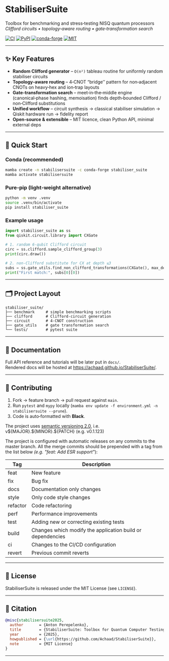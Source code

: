 # StabiliserSuite

Toolbox for benchmarking and stress‑testing NISQ quantum processors  
*Clifford circuits • topology‑aware routing • gate‑transformation search*

[![CI](https://img.shields.io/github/actions/workflow/status/Achaad/StabiliserSuite/build.yml?branch=master&logo=github)](https://github.com/Achaad/StabiliserSuite/actions)
[![PyPI](https://img.shields.io/pypi/v/stabilisersuite?color=blue)](https://pypi.org/project/stabilisersuite)
[![conda-forge](https://img.shields.io/conda/vn/conda-forge/stabilisersuite?color=green)](https://anaconda.org/conda-forge/stabilisersuite)
[![MIT](https://img.shields.io/badge/License-MIT-yellow.svg)](LICENSE)

---

## ✨ Key Features

* **Random Clifford generator** – `O(n²)` tableau routine for uniformly random stabiliser circuits  
* **Topology‑aware routing** – 4‑CNOT “bridge’’ pattern for non‑adjacent CNOTs on heavy‑hex and ion‑trap layouts  
* **Gate‑transformation search** – meet‑in‑the‑middle engine (canonical‑phase hashing, memoisation) finds depth‑bounded Clifford / non‑Clifford substitutions  
* **Unified workflow** – circuit synthesis → classical stabiliser simulation → Qiskit hardware run → fidelity report  
* **Open‑source & extensible** – MIT licence, clean Python API, minimal external deps 

---

## 🚀 Quick Start

### Conda (recommended)

```bash
mamba create -n stabilisersuite -c conda-forge stabiliser_suite
mamba activate stabilisersuite
```

### Pure‑pip (light‑weight alternative)

```bash
python -m venv .venv
source .venv/bin/activate
pip install stabiliser_suite
```

### Example usage

```python
import stabiliser_suite as ss
from qiskit.circuit.library import CXGate

# 1. random 6‑qubit Clifford circuit
circ = ss.clifford.sample_clifford_group(3)
print(circ.draw())

# 2. non‑Clifford substitute for CX at depth ≤3
subs = ss.gate_utils.find_non_clifford_transformations(CXGate(), max_depth=3)
print("First match:", subs[0][0])
```

---

## 🗂 Project Layout

```
stabiliser_suite/
├── benchmark     # simple benchmarking scripts
├── clifford      # Clifford-circuit generation
├── circuit       # 4-CNOT construction
├── gate_utils    # gate transformation search
└── tests/        # pytest suite
```

---

## 📖 Documentation

Full API reference and tutorials will be later put in `docs/`.  
Rendered docs will be hosted at <https://achaad.github.io/StabiliserSuite/>.

---

## 🤝 Contributing

1. Fork → feature branch → pull request against `main`.  
2. Run `pytest` and `mypy` locally (`mamba env update -f environment.yml -n stabilisersuite --prune`).  
3. Code is auto‑formatted with **Black**.

The project uses [semantic versioning 2.0](https://semver.org/), i.e. v\${MAJOR}.\${MINOR}.\${PATCH} (e.g. v0.1.123)

The project is configured with automatic releases on any commits to the master branch.
All the merge commits should be prepended with a tag from the list below _(e.g. "feat: Add ESR support"_):

| Tag      | Description                                                |
|----------|------------------------------------------------------------|
| feat     | New feature                                                |
| fix      | Bug fix                                                    |
| docs     | Documentation only changes                                 |
| style    | Only code style changes                                    |
| refactor | Code refactoring                                           |
| perf     | Performance improvements                                   |
| test     | Adding new or correcting existing tests                    |
| build    | Changes which modify the application build or dependencies |
| ci       | Changes to the CI/CD configuration                         |
| revert   | Previous commit reverts                                    |


---

## 📄 License

StabiliserSuite is released under the MIT License (see `LICENSE`).

---

## 📑 Citation

```bibtex
@misc{stabilisersuite2025,
  author       = {Anton Perepelenko},
  title        = {StabiliserSuite: Toolbox for Quantum Computer Testing},
  year         = {2025},
  howpublished = {\url{https://github.com/Achaad/StabiliserSuite}},
  note         = {MIT License}
}
```

---
